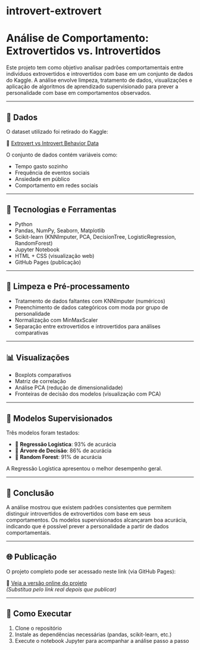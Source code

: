 # introvert-extrovert

# Análise de Comportamento: Extrovertidos vs. Introvertidos

Este projeto tem como objetivo analisar padrões comportamentais entre indivíduos extrovertidos e introvertidos com base em um conjunto de dados do Kaggle. A análise envolve limpeza, tratamento de dados, visualizações e aplicação de algoritmos de aprendizado supervisionado para prever a personalidade com base em comportamentos observados.

---

## 📂 Dados

O dataset utilizado foi retirado do Kaggle:

🔗 [Extrovert vs Introvert Behavior Data](https://www.kaggle.com/datasets/rakeshkapilavai/extrovert-vs-introvert-behavior-data)

O conjunto de dados contém variáveis como:
- Tempo gasto sozinho
- Frequência de eventos sociais
- Ansiedade em público
- Comportamento em redes sociais

---

## 🔧 Tecnologias e Ferramentas

- Python
- Pandas, NumPy, Seaborn, Matplotlib
- Scikit-learn (KNNImputer, PCA, DecisionTree, LogisticRegression, RandomForest)
- Jupyter Notebook
- HTML + CSS (visualização web)
- GitHub Pages (publicação)

---

## 🧼 Limpeza e Pré-processamento

- Tratamento de dados faltantes com KNNImputer (numéricos)
- Preenchimento de dados categóricos com moda por grupo de personalidade
- Normalização com MinMaxScaler
- Separação entre extrovertidos e introvertidos para análises comparativas

---

## 📊 Visualizações

- Boxplots comparativos
- Matriz de correlação
- Análise PCA (redução de dimensionalidade)
- Fronteiras de decisão dos modelos (visualização com PCA)

---

## 🤖 Modelos Supervisionados

Três modelos foram testados:

- 🔹 **Regressão Logística**: 93% de acurácia
- 🌳 **Árvore de Decisão**: 86% de acurácia
- 🌲 **Random Forest**: 91% de acurácia

A Regressão Logística apresentou o melhor desempenho geral.

---

## 🧾 Conclusão

A análise mostrou que existem padrões consistentes que permitem distinguir introvertidos de extrovertidos com base em seus comportamentos. Os modelos supervisionados alcançaram boa acurácia, indicando que é possível prever a personalidade a partir de dados comportamentais.

---

## 🌐 Publicação

O projeto completo pode ser acessado neste link (via GitHub Pages):

🔗 [Veja a versão online do projeto](https://seu-usuario.github.io/seu-repo/)  
*(Substitua pelo link real depois que publicar)*

---

## 📌 Como Executar

1. Clone o repositório
2. Instale as dependências necessárias (pandas, scikit-learn, etc.)
3. Execute o notebook Jupyter para acompanhar a análise passo a passo

